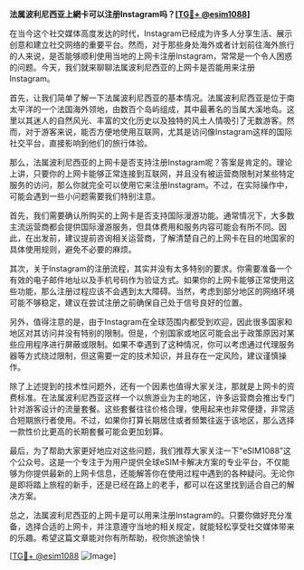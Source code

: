 **法属波利尼西亚上網卡可以注册Instagram吗？[[TG💪+ @esim1088](https://t.me/s/esim1088)]**

在当今这个社交媒体高度发达的时代，Instagram已经成为许多人分享生活、展示创意和建立社交网络的重要平台。然而，对于那些身处海外或者计划前往海外旅行的人来说，是否能够顺利使用当地的上网卡注册Instagram，常常是一个令人困惑的问题。今天，我们就来聊聊法属波利尼西亚的上网卡是否能用来注册Instagram。

首先，让我们简单了解一下法属波利尼西亚的基本情况。法属波利尼西亚是位于南太平洋的一个法国海外领地，由数百个岛屿组成，其中最著名的当属大溪地岛。这里以其迷人的自然风光、丰富的文化历史以及独特的风土人情吸引了无数游客。然而，对于游客来说，能否方便地使用互联网，尤其是访问像Instagram这样的国际社交平台，直接影响到他们的旅行体验。

那么，法属波利尼西亚的上网卡是否支持注册Instagram呢？答案是肯定的。理论上讲，只要你的上网卡能够正常连接到互联网，并且没有被运营商限制对某些特定服务的访问，那么你就完全可以使用它来注册Instagram。不过，在实际操作中，可能会遇到一些小问题需要我们特别注意。

首先，我们需要确认所购买的上网卡是否支持国际漫游功能。通常情况下，大多数主流运营商都会提供国际漫游服务，但具体费用和服务内容可能会有所不同。因此，在出发前，建议提前咨询相关运营商，了解清楚自己的上网卡在目的地国家的具体使用规则，避免不必要的麻烦。

其次，关于Instagram的注册流程，其实并没有太多特别的要求。你需要准备一个有效的电子邮件地址以及手机号码作为验证方式。如果你的上网卡能够正常使用这些功能，那么注册过程应该不会遇到太大障碍。当然，考虑到部分地区的网络环境可能不够稳定，建议在尝试注册之前确保自己处于信号良好的位置。

另外，值得注意的是，由于Instagram在全球范围内都受到欢迎，因此很多国家和地区对其访问并没有特别的限制。但是，个别国家或地区可能会出于政策原因对某些应用程序进行屏蔽或限制。如果不幸遇到了这种情况，你可以考虑通过代理服务器等方式绕过限制，但这需要一定的技术知识，并且存在一定风险，建议谨慎操作。

除了上述提到的技术性问题外，还有一个因素也值得大家关注，那就是上网卡的资费标准。在法属波利尼西亚这样一个以旅游业为主的地区，许多运营商会推出专门针对游客设计的流量套餐。这些套餐往往价格合理，使用起来也非常便捷，非常适合短期旅行者使用。不过，如果你打算长期居住或者频繁往返于该地区，那么选择一款性价比更高的长期套餐可能会更加划算。

最后，为了帮助大家更好地应对这些问题，我们推荐大家关注一下“eSIM1088”这个公众号。这是一个专注于为用户提供全球eSIM卡解决方案的专业平台，不仅能够为你提供最新的上网卡信息，还能解答你在使用过程中遇到的各种疑问。无论你是即将踏上旅程的新手，还是已经在路上的老手，都可以在这里找到适合自己的解决方案。

总之，法属波利尼西亚的上网卡是可以用来注册Instagram的。只要你做好充分准备，选择合适的上网卡，并注意遵守当地的相关规定，就能轻松享受社交媒体带来的乐趣。希望这篇文章能对你有所帮助，祝你旅途愉快！

[[TG💪+ @esim1088](https://t.me/s/esim1088) ![Image](https://i.postimg.cc/4NQfJmqS/Snipaste-2025-05-13-00-14-12.png)]